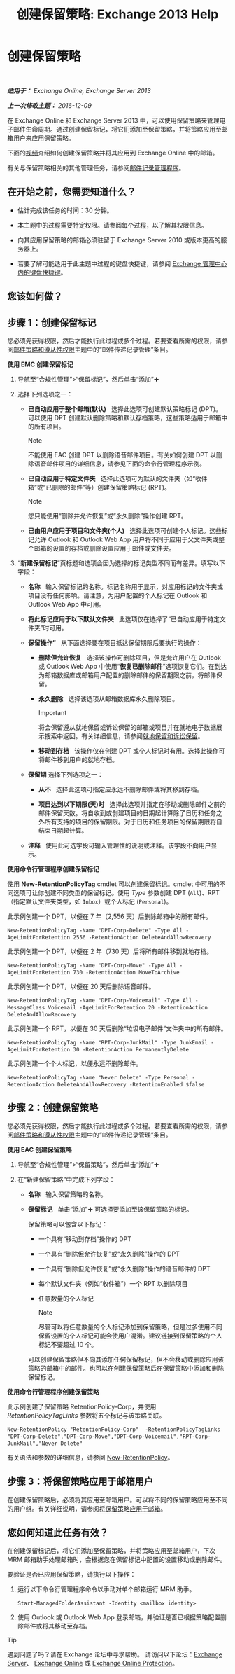 ﻿---
title: '创建保留策略: Exchange 2013 Help'
TOCTitle: 创建保留策略
ms:assetid: d8806c98-fea5-492f-906d-f514e25361b2
ms:mtpsurl: https://technet.microsoft.com/zh-cn/library/JJ150573(v=EXCHG.150)
ms:contentKeyID: 50491654
ms.date: 01/11/2018
mtps_version: v=EXCHG.150
ms.translationtype: HT
---

# 创建保留策略

 

_**适用于：** Exchange Online, Exchange Server 2013_

_**上一次修改主题：** 2016-12-09_

在 Exchange Online 和 Exchange Server 2013 中，可以使用保留策略来管理电子邮件生命周期。通过创建保留标记，将它们添加至保留策略，并将策略应用至邮箱用户来应用保留策略。

下面的[视频](https://go.microsoft.com/fwlink/?linkid=825854)介绍如何创建保留策略并将其应用到 Exchange Online 中的邮箱。

有关与保留策略相关的其他管理任务，请参阅[邮件记录管理程序](messaging-records-management-procedures-exchange-2013-help.md)。

## 在开始之前，您需要知道什么？

  - 估计完成该任务的时间：30 分钟。

  - 本主题中的过程需要特定权限。请参阅每个过程，以了解其权限信息。

  - 向其应用保留策略的邮箱必须驻留于 Exchange Server 2010 或版本更高的服务器上。

  - 若要了解可能适用于此主题中过程的键盘快捷键，请参阅 [Exchange 管理中心内的键盘快捷键](keyboard-shortcuts-in-the-exchange-admin-center-exchange-online-protection-help.md)。

## 您该如何做？

## 步骤 1：创建保留标记

您必须先获得权限，然后才能执行此过程或多个过程。若要查看所需的权限，请参阅[邮件策略和遵从性权限](messaging-policy-and-compliance-permissions-exchange-2013-help.md)主题中的“邮件传递记录管理”条目。

**使用 EMC 创建保留标记**

1.  导航至“合规性管理”\>“保留标记”，然后单击“添加”![添加图标](images/JJ218640.c1e75329-d6d7-4073-a27d-498590bbb558(EXCHG.150).gif "添加图标")

2.  选择下列选项之一：
    
      - **已自动应用于整个邮箱(默认)**   选择此选项可创建默认策略标记 (DPT)。可以使用 DPT 创建默认删除策略和默认存档策略，这些策略适用于邮箱中的所有项目。
        
        > [!NOTE]
        > 不能使用 EAC 创建 DPT 以删除语音邮件项目。有关如何创建 DPT 以删除语音邮件项目的详细信息，请参见下面的命令行管理程序示例。
    
      - **已自动应用于特定文件夹**   选择此选项可为默认的文件夹（如“收件箱”或“已删除的邮件”等）创建保留策略标记 (RPT)。
        
        > [!NOTE]
        > 您只能使用“删除并允许恢复”或“永久删除”操作创建 RPT。
    
      - **已由用户应用于项目和文件夹(个人)**   选择此选项可创建个人标记。这些标记允许 Outlook 和 Outlook Web App 用户将不同于应用于父文件夹或整个邮箱的设置的存档或删除设置应用于邮件或文件夹。

3.  “**新建保留标记**”页标题和选项会因为选择的标记类型不同而有差异。填写以下字段：
    
      - **名称**   输入保留标记的名称。标记名称用于显示，对应用标记的文件夹或项目没有任何影响。请注意，为用户配置的个人标记在 Outlook 和 Outlook Web App 中可用。
    
      - **将此标记应用于以下默认文件夹**   此选项仅在选择了“已自动应用于特定文件夹”时可用。
    
      - **保留操作”**   从下面选择要在项目抵达保留期限后要执行的操作：
        
          - **删除但允许恢复**   选择该操作可删除项目，但是允许用户在 Outlook 或 Outlook Web App 中使用“**恢复已删除邮件**”选项恢复它们。在到达为邮箱数据库或邮箱用户配置的删除邮件的保留期限之前，将邮件保留。
        
          - **永久删除**   选择该选项从邮箱数据库永久删除项目。
            
            > [!important]
            > 将会保留遵从就地保留或诉讼保留的邮箱或项目并在就地电子数据展示搜索中返回。有关详细信息，请参阅<a href="in-place-hold-and-litigation-hold-exchange-2013-help.md">就地保留和诉讼保留</a>。
        
          - **移动到存档**   该操作仅在创建 DPT 或个人标记时有用。选择此操作可将邮件移到用户的就地存档。
    
      - **保留期** 选择下列选项之一：
        
          - **从不**   选择此选项可指定应永远不删除邮件或将其移到存档。
        
          - **项目达到以下期限(天)时**   选择此选项并指定在移动或删除邮件之前的邮件保留天数。将自收到或创建项目的日期起计算除了日历和任务之外所有支持的项目的保留期限。对于日历和任务项目的保留期限将自结束日期起计算。
    
      - **注释**   使用此可选字段可输入管理性的说明或注释。该字段不向用户显示。

**使用命令行管理程序创建保留标记**

使用 **New-RetentionPolicyTag** cmdlet 可以创建保留标记。cmdlet 中可用的不同选项可让你创建不同类型的保留标记。使用 *Type* 参数创建 DPT (`All`)、RPT（指定默认文件夹类型，如 `Inbox`）或个人标记 (`Personal`)。

此示例创建一个 DPT，以便在 7 年（2,556 天）后删除邮箱中的所有邮件。

    New-RetentionPolicyTag -Name "DPT-Corp-Delete" -Type All -AgeLimitForRetention 2556 -RetentionAction DeleteAndAllowRecovery

此示例创建一个 DPT，以便在 2 年（730 天）后将所有邮件移到就地存档。

    New-RetentionPolicyTag -Name "DPT-Corp-Move" -Type All -AgeLimitForRetention 730 -RetentionAction MoveToArchive

此示例创建一个 DPT，以便在 20 天后删除语音邮件。

    New-RetentionPolicyTag -Name "DPT-Corp-Voicemail" -Type All -MessageClass Voicemail -AgeLimitForRetention 20 -RetentionAction DeleteAndAllowRecovery

此示例创建一个 RPT，以便在 30 天后删除“垃圾电子邮件”文件夹中的所有邮件。

    New-RetentionPolicyTag -Name "RPT-Corp-JunkMail" -Type JunkEmail -AgeLimitForRetention 30 -RetentionAction PermanentlyDelete

此示例创建一个个人标记，以便永远不删除邮件。

    New-RetentionPolicyTag -Name "Never Delete" -Type Personal -RetentionAction DeleteAndAllowRecovery -RetentionEnabled $false

## 步骤 2：创建保留策略

您必须先获得权限，然后才能执行此过程或多个过程。若要查看所需的权限，请参阅[邮件策略和遵从性权限](messaging-policy-and-compliance-permissions-exchange-2013-help.md)主题中的“邮件传递记录管理”条目。

**使用 EAC 创建保留策略**

1.  导航至“合规性管理”\>“保留策略”，然后单击“添加”![添加图标](images/JJ218640.c1e75329-d6d7-4073-a27d-498590bbb558(EXCHG.150).gif "添加图标")

2.  在“新建保留策略”中完成下列字段：
    
      - **名称**   输入保留策略的名称。
    
      - **保留标记**   单击“添加”![添加图标](images/JJ218640.c1e75329-d6d7-4073-a27d-498590bbb558(EXCHG.150).gif "添加图标") 可选择要添加至该保留策略的标记。
        
        保留策略可以包含以下标记：
        
          - 一个具有“移动到存档”操作的 DPT
        
          - 一个具有“删除但允许恢复”或“永久删除”操作的 DPT
        
          - 一个具有“删除但允许恢复”或“永久删除”操作的语音邮件的 DPT
        
          - 每个默认文件夹（例如“收件箱”）一个 RPT 以删除项目
        
          - 任意数量的个人标记
            
            > [!NOTE]
            > 尽管可以将任意数量的个人标记添加到保留策略，但是过多使用不同保留设置的个人标记可能会使用户混淆。建议链接到保留策略的个人标记不要超过 10 个。
        
        可以创建保留策略但不向其添加任何保留标记，但不会移动或删除应用该策略的邮箱中的邮件。也可以在创建保留策略后在保留策略中添加和删除保留标记。

**使用命令行管理程序创建保留策略**

此示例创建了保留策略 RetentionPolicy-Corp，并使用 *RetentionPolicyTagLinks* 参数将五个标记与该策略关联。

    New-RetentionPolicy "RetentionPolicy-Corp"  -RetentionPolicyTagLinks "DPT-Corp-Delete","DPT-Corp-Move","DPT-Corp-Voicemail","RPT-Corp-JunkMail","Never Delete"

有关语法和参数的详细信息，请参阅 [New-RetentionPolicy](https://technet.microsoft.com/zh-cn/library/dd297970\(v=exchg.150\))。

## 步骤 3：将保留策略应用于邮箱用户

在创建保留策略后，必须将其应用至邮箱用户。可以将不同的保留策略应用至不同的用户组。有关详细说明，请参阅[将保留策略应用于邮箱](apply-a-retention-policy-to-mailboxes-exchange-2013-help.md)。

## 您如何知道此任务有效？

在创建保留标记后，将它们添加至保留策略，并将策略应用至邮箱用户，下次 MRM 邮箱助手处理邮箱时，会根据您在保留标记中配置的设置移动或删除邮件。

要验证是否已应用保留策略，请执行以下操作：

1.  运行以下命令行管理程序命令以手动对单个邮箱运行 MRM 助手。
    
        Start-ManagedFolderAssistant -Identity <mailbox identity>

2.  使用 Outlook 或 Outlook Web App 登录邮箱，并验证是否已根据策略配置删除邮件或将其移动至存档。

> [!tip]
> 遇到问题了吗？请在 Exchange 论坛中寻求帮助。 请访问以下论坛：<a href="https://go.microsoft.com/fwlink/p/?linkid=60612">Exchange Server</a>、 <a href="https://go.microsoft.com/fwlink/p/?linkid=267542">Exchange Online</a> 或 <a href="https://go.microsoft.com/fwlink/p/?linkid=285351">Exchange Online Protection</a>。


